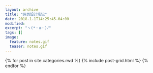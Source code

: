 ```yaml
---
layout: archive
title: "网页设计笔记"
date: 2018-1-1T14:25:45-04:00
modified:
excerpt: "ヽ(*・ω・)ﾉ"
tags: []
image: 
  feature: notes.gif
  teaser: notes.gif
---
```



<div class="tiles">
{% for post in site.categories.rwd %}
  {% include post-grid.html %}
{% endfor %}
</div><!-- /.tiles 把所有categories 有 rwd 的列出来-->